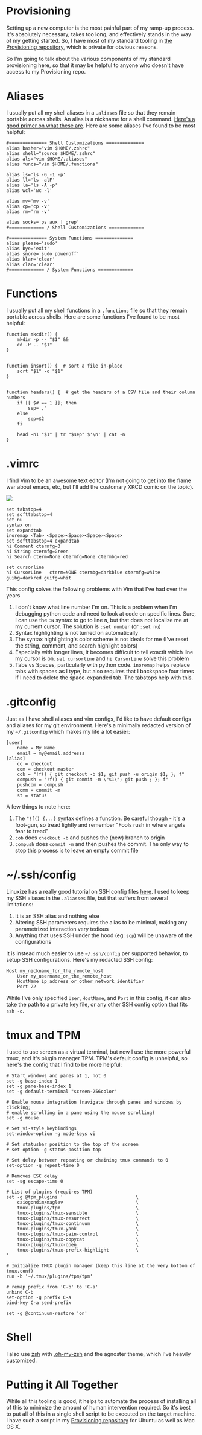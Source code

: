 # Provisioning

Setting up a new computer is the most painful part of my ramp-up process. It's absolutely necessary, takes too long, and effectively stands in the way of my getting started. So, I have most of my standard tooling in [the Provisioning repository][provision repo], which is private for obvious reasons.

So I'm going to talk about the various components of my standard provisioning here, so that it may be helpful to anyone who doesn't have access to my Provisioning repo.

# Aliases

I usually put all my shell aliases in a `.aliases` file so that they remain portable across shells. An alias is a nickname for a shell command. [Here's a good primer on what these are][what are shell aliases]. Here are some aliases I've found to be most helpful:

```shell
#============== Shell Customizations ==============
alias basher="vim $HOME/.zshrc"
alias shell="source $HOME/.zshrc"
alias als="vim $HOME/.aliases"
alias funcs="vim $HOME/.functions"

alias ls='ls -G -1 -p'
alias ll='ls -alF'
alias la='ls -A -p'
alias wcl='wc -l'

alias mv='mv -v'
alias cp='cp -v'
alias rm='rm -v'

alias socks='ps aux | grep'
#============= / Shell Customizations =============

#============== System Functions ==============
alias please='sudo'
alias bye='exit'
alias snore='sudo poweroff'
alias klar='clear'
alias clar='clear'
#============= / System Functions =============
```

# Functions

I usually put all my shell functions in a `.functions` file so that they remain portable across shells. Here are some functions I've found to be most helpful:

```shell
function mkcdir() {
    mkdir -p -- "$1" &&
    cd -P -- "$1"
}


function insort() {  # sort a file in-place
    sort "$1" -o "$1"
}


function headers() {  # get the headers of a CSV file and their column numbers
    if [[ $# == 1 ]]; then
        sep=','
    else
        sep=$2
    fi

    head -n1 "$1" | tr "$sep" $'\n' | cat -n
}
```

# .vimrc

I find Vim to be an awesome text editor (I'm not going to get into the flame war about emacs, etc, but I'll add the customary XKCD comic on the topic).

![](https://xkcd.com/378/)

```
set tabstop=4
set softtabstop=4
set nu
syntax on
set expandtab
inoremap <Tab> <Space><Space><Space><Space>
set softtabstop=4 expandtab
hi Comment ctermfg=3
hi String ctermfg=Green
hi Search cterm=None ctermfg=None ctermbg=red

set cursorline
hi CursorLine   cterm=NONE ctermbg=darkblue ctermfg=white guibg=darkred guifg=whit
```

This config solves the following problems with Vim that I've had over the years

1. I don't know what line number I'm on. This is a problem when I'm debugging python code and need to look at code on specific lines. Sure, I can use the `:N` syntax to go to line `N`, but that does not localize me at my current cursor. The solution is `:set number` (or `:set nu`)
2. Syntax highlighting is not turned on automatically
3. The syntax highlighting's color scheme is not ideals for me (I've reset the string, comment, and search highlight colors)
4. Especially with longer lines, it becomes difficult to tell exactlt which line my cursor is on. `set cursorline` and `hi CursorLine` solve this problem
5. Tabs vs Spaces, particularly with python code. `inoremap` helps replace tabs with spaces as I type, but also requires that I backspace four times if I need to delete the space-expanded tab. The tabstops help with this.

# .gitconfig

Just as I have shell aliases and vim configs, I'd like to have default configs and aliases for my git environment. Here's a minimally redacted version of my `~/.gitconfig` which makes my life a lot easier:

```
[user]
	name = My Name
	email = my@email.addresss
[alias]
    co = checkout
    com = checkout master
    cob = "!f() { git checkout -b $1; git push -u origin $1; }; f"
    compush = "!f() { git commit -m \"$1\"; git push ; }; f"
    pushcom = compush
    comm = commit -m
    st = status
```

A few things to note here:

1. The `"!f() {...}` syntax defines a function. Be careful though - it's a foot-gun, so tread lightly and remember "Fools rush in where angels fear to tread"
2. `cob` does `checkout -b` and pushes the (new) branch to origin
3. `compush` does `commit -m` and then pushes the commit. The only way to stop this process is to leave an empty commit file

# ~/.ssh/config

Linuxize has a really good tutorial on SSH config files [here][linuxize SSH config]. I used to keep my SSH aliases in the `.aliasses` file, but that suffers from several limitations:

1. It is an SSH alias and nothing else
2. Altering SSH parameters requires the alias to be minimal, making any parametrized interaction very tedious
3. Anything that uses SSH under the hood (eg: `scp`) will be unaware of the configurations

It is instead much easier to use `~/.ssh/config` per supported behavior, to setup SSH configurations. Here's my redacted SSH config:

```
Host my_nickname_for_the_remote_host
    User my_username_on_the_remote_host
    HostName ip_address_or_other_network_identifier
    Port 22
```

While I've only specified `User`, `HostName`, and `Port` in this config, it can also take the path to a private key file, or any other SSH config option that fits `ssh -o`.

# tmux and TPM

I used to use screen as a virtual terminal, but now I use the more powerful tmux, and it's plugin manager TPM. TPM's default config is unhelpful, so here's the config that I find to be more helpful:

```
# Start windows and panes at 1, not 0
set -g base-index 1
set -g pane-base-index 1
set -g default-terminal "screen-256color"

# Enable mouse integration (navigate through panes and windows by clicking;
# enable scrolling in a pane using the mouse scrolling)
set -g mouse

# Set vi-style keybindings
set-window-option -g mode-keys vi

# Set statusbar position to the top of the screen
# set-option -g status-position top

# Set delay between repeating or chaining tmux commands to 0
set-option -g repeat-time 0

# Removes ESC delay
set -sg escape-time 0

# List of plugins (requires TPM)
set -g @tpm_plugins '                           \
    caiogondim/maglev                           \
    tmux-plugins/tpm                            \
    tmux-plugins/tmux-sensible                  \
    tmux-plugins/tmux-resurrect                 \
    tmux-plugins/tmux-continuum                 \
    tmux-plugins/tmux-yank                      \
    tmux-plugins/tmux-pain-control              \
    tmux-plugins/tmux-copycat                   \
    tmux-plugins/tmux-open                      \
    tmux-plugins/tmux-prefix-highlight          \
'

# Initialize TMUX plugin manager (keep this line at the very bottom of tmux.conf)
run -b '~/.tmux/plugins/tpm/tpm'

# remap prefix from 'C-b' to 'C-a'
unbind C-b
set-option -g prefix C-a
bind-key C-a send-prefix

set -g @continuum-restore 'on'
```

# Shell

I also use [zsh][zsh] with [.oh-my-zsh][omz] and the agnoster theme, which I've heavily customized.

# Putting it All Together

While all this tooling is good, it helps to automate the process of installing all of this to minimize the amount of human intervention required. So it's best to put all of this in a single shell script to be executed on the target machine. I have such a script in my [Provisioning repository][provision repo] for Ubuntu as well as Mac OS X.

[provision repo]: https://github.com/inspectorG4dget/Provisioning
[what are shell aliases]: https://shapeshed.com/unix-alias/
[linuxize SSH config]: https://linuxize.com/post/using-the-ssh-config-file/
[omz]: https://ohmyz.sh/
[zsh]: https://github.com/ohmyzsh/ohmyzsh/wiki/Installing-ZSH